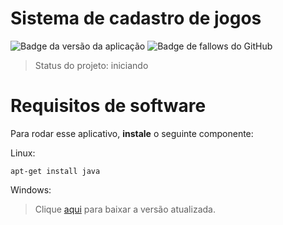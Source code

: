 # Sistema de cadastro de jogos

![Badge da versão da aplicação](https://img.shields.io/badge/Ves%C3%A3o-1.0-brightgreen)
![Badge de fallows do GitHub](https://img.shields.io/github/followers/gtcunha?style=social)

> Status do projeto: iniciando

# Requisitos de software

Para rodar esse aplicativo, **instale** o seguinte componente:

Linux:
```
apt-get install java
```

Windows:

> Clique [aqui](https://www.java.com/pt-BR/download/ie_manual.jsp?locale=pt_BR) para baixar a versão atualizada. 

